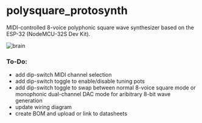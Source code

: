 # polysquare_protosynth

MIDI-controlled 8-voice polyphonic square wave synthesizer based on the ESP-32 (NodeMCU-32S Dev Kit).

![brain](./other%20resources/imagees/polysquare_protosynth_brain.jpg)


### To-Do:
- add dip-switch MIDI channel selection
- add dip-switch toggle to enable/disable tuning pots
- add dip-switch toggle to swap between normal 8-voice square mode or monophonic dual-channel DAC mode for aribitrary 8-bit wave generation
- update wiring diagram
- create BOM and upload or link to datasheets
